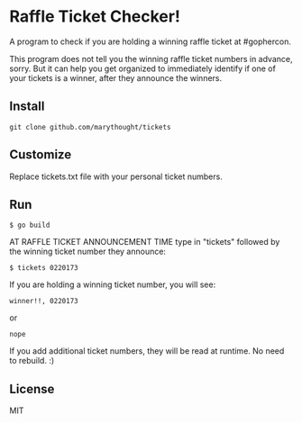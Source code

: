 # Raffle Ticket Checker!

A program to check if you are holding a winning raffle ticket at #gophercon.

This program does not tell you the winning raffle ticket numbers in advance, sorry. But it can help you get organized to immediately identify if one of your tickets is a winner, after they announce the winners.

## Install

`git clone github.com/marythought/tickets`

## Customize

Replace tickets.txt file with your personal ticket numbers.

## Run

 `$ go build`
  
 AT RAFFLE TICKET ANNOUNCEMENT TIME type in "tickets" followed by the winning ticket number they announce:
 
 `$ tickets 0220173`
 
 If you are holding a winning ticket number, you will see:
 
`winner!!, 0220173`

or

`nope`

If you add additional ticket numbers, they will be read at runtime. No need to rebuild. :)

## License
MIT
